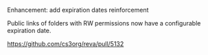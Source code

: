 Enhancement: add expiration dates reinforcement

Public links of folders with RW permissions now have a configurable expiration date.

https://github.com/cs3org/reva/pull/5132
